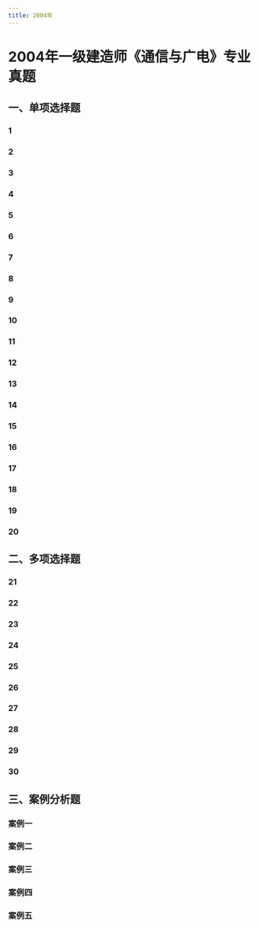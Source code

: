 ```yaml
---
title: 2004年
---
```


2004年一级建造师《通信与广电》专业真题
==============================================
## 一、单项选择题
### 1
### 2
### 3
### 4
### 5
### 6
### 7
### 8
### 9
### 10
### 11
### 12
### 13
### 14
### 15
### 16
### 17
### 18
### 19
### 20

## 二、多项选择题
### 21
### 22
### 23
### 24
### 25
### 26
### 27
### 28
### 29
### 30

## 三、案例分析题
### 案例一

### 案例二

### 案例三

### 案例四

### 案例五
